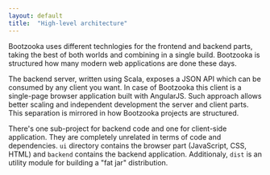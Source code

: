 ```yaml
---
layout: default
title:  "High-level architecture"
---
```


Bootzooka uses different technlogies for the frontend and backend parts, taking the best of both worlds and combining in a single build. Bootzooka is structured how many modern web applications are done these days.

The backend server, written using Scala, exposes a JSON API which can be consumed by any client you want. In case of Bootzooka this client is a single-page browser application built with AngularJS. Such approach allows better scaling and independent development the server and client parts. This separation is mirrored in how Bootzooka projects are structured.

There's one sub-project for backend code and one for client-side application. They are
completely unrelated in terms of code and dependencies. `ui` directory contains the browser part (JavaScript, CSS, HTML) and `backend` contains the backend application. Additionaly, `dist` is an utility module for building a "fat jar" distribution.
